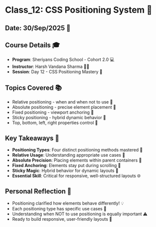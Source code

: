 # Class_12: CSS Positioning System 🎯

## Date: 30/Sep/2025 📅

## Course Details 🎓
* **Program**: Sheriyans Coding School - Cohort 2.0 💻
* **Instructor**: Harsh Vandana Sharma 👨‍🏫
* **Session**: Day 12 - CSS Positioning Mastery 📐

## Topics Covered 📚
* Relative positioning - when and when not to use 🔄
* Absolute positioning - precise element placement 📍
* Fixed positioning - viewport anchoring 📌
* Sticky positioning - hybrid dynamic behavior 🎪
* Top, bottom, left, right properties control 🧭

## Key Takeaways 🎯
* **Positioning Types**: Four distinct positioning methods mastered 📐
* **Relative Usage**: Understanding appropriate use cases 🔄
* **Absolute Precision**: Placing elements within parent containers 📍
* **Fixed Anchoring**: Elements stay put during scrolling 📌
* **Sticky Magic**: Hybrid behavior for dynamic layouts 🎪
* **Essential Skill**: Critical for responsive, well-structured layouts 🌐

## Personal Reflection 💭
* Positioning clarified how elements behave differently! 💡
* Each positioning type has specific use cases 🎯
* Understanding when NOT to use positioning is equally important ⚠️
* Ready to build responsive, user-friendly layouts 🚀
